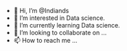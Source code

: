- 👋 Hi, I’m @Indiands
- 👀 I’m interested in Data science.
- 🌱 I’m currently learning Data science.
- 💞️ I’m looking to collaborate on ...
- 📫 How to reach me ...

<!---
Indiands/Indiands is a ✨ special ✨ repository because its `README.md` (this file) appears on your GitHub profile.
You can click the Preview link to take a look at your changes.
--->

